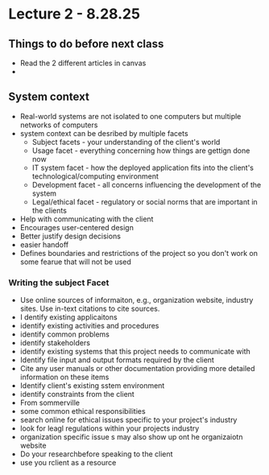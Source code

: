 # Lecture 2 - 8.28.25

## Things to do before next class

- Read the 2 different articles in canvas
- 

## System context

- Real-world systems are not isolated to one computers but multiple networks of computers
- system context can be desribed by multiple facets
    - Subject facets - your understanding of the client's world
    - Usage facet - everything concerning how things are gettign done now
    - IT system facet - how the deployed application fits into the client's technological/computing environment
    - Development facet - all concerns influencing the development of the system
    - Legal/ethical facet - regulatory or social norms that are important in the clients
- Help with communicating with the client
- Encourages user-centered design
- Better justify design decisions
- easier handoff
- Defines boundaries and restrictions of the project so you don't work on some fearue that will not be used

### Writing the subject Facet

- Use online sources of informaiton, e.g., organization website, industry sites. Use in-text citations to cite sources.
- I dentify existing applicaitons
- identify existing activities and procedures
- identify common problems
- identify stakeholders
- identify existing systems that this project needs to communicate with
- Identify file input and output formats required by the client
- Cite any user manuals or other documentation providing more detailed information on these items
- Identify client's existing sstem environment
- identify constraints from the client
- From sommerville
- some common ethical responsibilities
- search online for ethical issues specific to your project's industry
- look for leagl regulations within your projects industry
- organization specific issue s may also show up ont he organizaiotn website
- Do your researchbefore speaking to the client
- use you rclient as a resource
